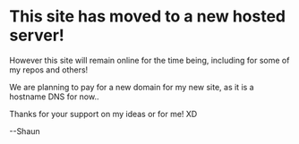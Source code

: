 # **This site has moved to a new hosted server!**

However this site will remain online for the time being, including for some of my repos and others!


We are planning to pay for a new domain for my new site, as it is a hostname DNS for now..

Thanks for your support on my ideas or for me! XD


--Shaun
